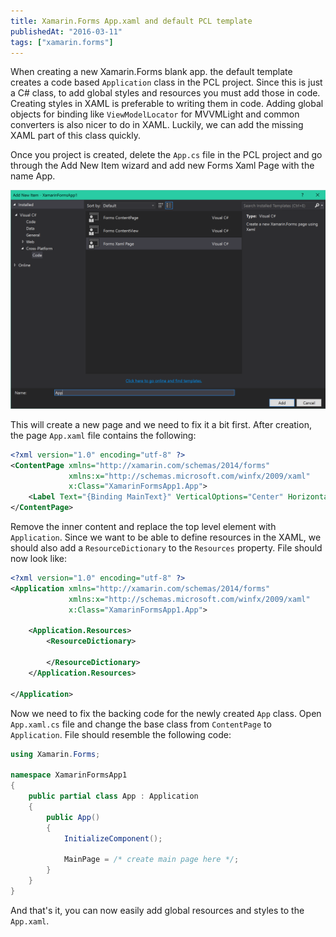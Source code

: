 ```yaml
---
title: Xamarin.Forms App.xaml and default PCL template
publishedAt: "2016-03-11"
tags: ["xamarin.forms"]
---
```


When creating a new Xamarin.Forms blank app. the default template creates a code based `Application` class in the PCL project. Since this is just a C# class, to add global styles and resources you must add those in code. Creating styles in XAML is preferable to writing them in code. Adding global objects for binding like `ViewModelLocator` for MVVMLight and common converters is also nicer to do in XAML. Luckily, we can add the missing XAML part of this class quickly.

Once you project is created, delete the `App.cs` file in the PCL project and go through the Add New Item wizard and add new Forms Xaml Page with the name App.

![Adding new item](../../../public/images/20160311_AddNewItem.png)

This will create a new page and we need to fix it a bit first. After creation, the page `App.xaml` file contains the following:

```xml
<?xml version="1.0" encoding="utf-8" ?>
<ContentPage xmlns="http://xamarin.com/schemas/2014/forms"
             xmlns:x="http://schemas.microsoft.com/winfx/2009/xaml"
             x:Class="XamarinFormsApp1.App">
    <Label Text="{Binding MainText}" VerticalOptions="Center" HorizontalOptions="Center" />
</ContentPage>
```

Remove the inner content and replace the top level element with `Application`. Since we want to be able to define resources in the XAML, we should also add a `ResourceDictionary` to the `Resources` property. File should now look like:

```xml
<?xml version="1.0" encoding="utf-8" ?>
<Application xmlns="http://xamarin.com/schemas/2014/forms"
             xmlns:x="http://schemas.microsoft.com/winfx/2009/xaml"
             x:Class="XamarinFormsApp1.App">

    <Application.Resources>
        <ResourceDictionary>

        </ResourceDictionary>
    </Application.Resources>

</Application>
```

Now we need to fix the backing code for the newly created `App` class. Open `App.xaml.cs` file and change the base class from `ContentPage` to `Application`. File should resemble the following code:

```csharp
using Xamarin.Forms;

namespace XamarinFormsApp1
{
    public partial class App : Application
    {
        public App()
        {
            InitializeComponent();

            MainPage = /* create main page here */;
        }
    }
}
```

And that's it, you can now easily add global resources and styles to the `App.xaml`.
